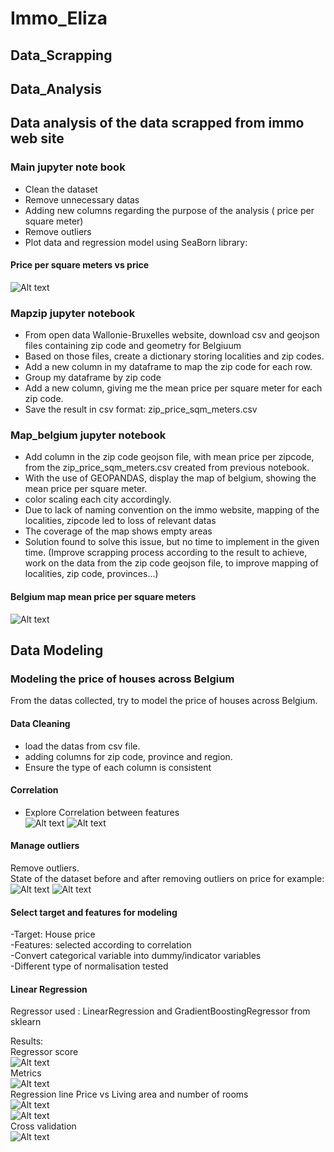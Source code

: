 # Immo_Eliza

## Data_Scrapping

## Data_Analysis

## Data analysis of the data scrapped from immo web site

### Main jupyter note book

- Clean the dataset  
- Remove unnecessary datas  
- Adding new columns regarding the purpose of the analysis ( price per square meter)
- Remove outliers
- Plot data and regression model using SeaBorn library:

#### Price per square meters vs price

![Alt text](Graphs/PSQMvsPrice.png)  

### Mapzip jupyter notebook

- From open data Wallonie-Bruxelles website, download csv and geojson files containing zip code and geometry for Belgiuum
- Based on those files, create a dictionary storing localities and zip codes.
- Add a new column in my dataframe to map the zip code for each row.
- Group my dataframe by zip code
- Add a new column, giving me the mean price per square meter for each zip code.
- Save the result in csv format: zip_price_sqm_meters.csv

### Map_belgium jupyter notebook

- Add column in the zip code geojson file, with mean price per zipcode, from the zip_price_sqm_meters.csv created from previous notebook.  
- With the use of GEOPANDAS, display the map of belgium, showing the mean price per square meter.
- color scaling each city accordingly.
- Due to lack of naming convention on the immo website, mapping of the localities, zipcode led to loss of relevant datas
- The coverage of the map shows empty areas
- Solution found to solve this issue, but no time to implement in the given time. (Improve scrapping process according to the result to achieve, work on the data from the zip code geojson file, to improve mapping of localities, zip code, provinces...)

#### Belgium map mean price per square meters  

![Alt text](Graphs/MapBelgiumPSQM.png)

## Data Modeling

### Modeling the price of houses across Belgium

From the datas collected, try to model the price of houses across Belgium.

#### Data Cleaning

- load the datas from csv file.  
- adding columns for zip code, province and region.  
- Ensure the type of each column is consistent  

#### Correlation

- Explore Correlation between features  
![Alt text](Graphs/corr_matrix.png)
![Alt text](Graphs/corr_to_price.png)

#### Manage outliers

Remove outliers.  
State of the dataset before and after removing outliers on price for example:
![Alt text](Graphs/before_outliers-price.png)
![Alt text](Graphs/after_outliers-price.png)

#### Select target and features for modeling

-Target: House price  
-Features: selected according to correlation  
-Convert categorical variable into dummy/indicator variables  
-Different type of normalisation tested  

#### Linear Regression

Regressor used : LinearRegression and GradientBoostingRegressor from sklearn

Results:  
Regressor score  
![Alt text](Graphs/Coef.png)  
Metrics  
![Alt text](Graphs/Coef2.png)  
Regression line Price vs Living area and number of rooms  
![Alt text](Graphs/price_vs_living_area.png)  
![Alt text](Graphs/price_vs_rooms.png)  
Cross validation  
![Alt text](Graphs/cross_validation.png)  
